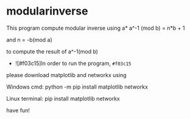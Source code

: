 # modularinverse

This program compute modular inverse using a* a^-1 (mod b) = n*b + 1

and n = -b(mod a)

to compute the result of a^-1(mod b)




- ![#f03c15]In order to run the program, `#f03c15`

please download matplotlib and networkx using

Windows cmd: python -m pip install matplotlib networkx

Linux terminal: pip install matplotlib networkx 

have fun!
